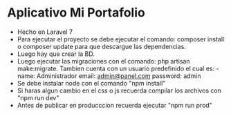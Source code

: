 # Aplicativo Mi Portafolio
- Hecho en Laravel 7
- Para ejecutar el proyecto se debe ejecutar el comando: composer install o composer update para que descargue las dependencias.
- Luego hay que crear la BD.
- Luego ejecutar las migraciones con el comando: php artisan make:migrate. Tambien cuenta con un usuario predefinido el cual es: 
-name: Administrador email: admin@panel.com password: admin
- Se debe instalar node con el comando "npm install"
- Si haras algun cambio en el css o js recuerda compilar los archivos con "npm run dev"
- Antes de publicar en producccion recuerda ejecutar "npm run prod"